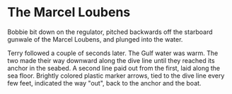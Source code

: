 # The Marcel Loubens

Bobbie bit down on the regulator, pitched backwards off the starboard gunwale of the Marcel Loubens, and plunged into the water. 

Terry followed a couple of seconds later. The Gulf water was warm. The two made their way downward along the dive line until they reached its anchor in the seabed. A second line paid out from the first, laid along the sea floor. Brightly colored plastic marker arrows, tied to the dive line every few feet, indicated the way "out", back to the anchor and the boat. 
